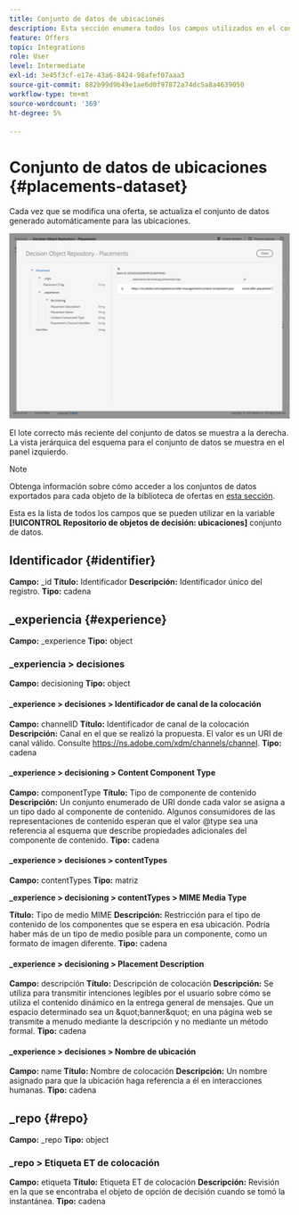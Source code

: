 ```yaml
---
title: Conjunto de datos de ubicaciones
description: Esta sección enumera todos los campos utilizados en el conjunto de datos exportado para las ubicaciones
feature: Offers
topic: Integrations
role: User
level: Intermediate
exl-id: 3e45f3cf-e17e-43a6-8424-98afef07aaa3
source-git-commit: 882b99d9b49e1ae6d0f97872a74dc5a8a4639050
workflow-type: tm+mt
source-wordcount: '369'
ht-degree: 5%

---
```


# Conjunto de datos de ubicaciones {#placements-dataset}

Cada vez que se modifica una oferta, se actualiza el conjunto de datos generado automáticamente para las ubicaciones.

![](../assets/dataset-placements.png)

El lote correcto más reciente del conjunto de datos se muestra a la derecha. La vista jerárquica del esquema para el conjunto de datos se muestra en el panel izquierdo.

>[!NOTE]
>
>Obtenga información sobre cómo acceder a los conjuntos de datos exportados para cada objeto de la biblioteca de ofertas en [esta sección](../export-catalog/access-dataset.md).

Esta es la lista de todos los campos que se pueden utilizar en la variable **[!UICONTROL Repositorio de objetos de decisión: ubicaciones]** conjunto de datos.

<!--A placement describes a location or place in a personalized message. It is used to set technical constraints for content that the personalization decision supplies. The placement also represents a request to produce certain types of metrics when an experience event is produced where this placement is involved. For instance, the placement facilitates a personalized clickable image inside an email shown to an end-user. The placement may for instance request from the assembled experience that the click on its image gets reported in an experience event with a metric https://ns.adobe.com/xdm/data/metrics/web/linkclicks and a reference to this placement.-->

## Identificador {#identifier}

**Campo:** _id
**Título:** Identificador
**Descripción:** Identificador único del registro.
**Tipo:** cadena

## _experiencia {#experience}

**Campo:** _experience
**Tipo:** object

### _experiencia > decisiones

**Campo:** decisioning
**Tipo:** object

#### _experience > decisiones > Identificador de canal de la colocación

**Campo:** channelID
**Título:** Identificador de canal de la colocación
**Descripción:** Canal en el que se realizó la propuesta. El valor es un URI de canal válido. Consulte https://ns.adobe.com/xdm/channels/channel.
**Tipo:** cadena

#### _experience > decisioning > Content Component Type

**Campo:** componentType
**Título:** Tipo de componente de contenido
**Descripción:** Un conjunto enumerado de URI donde cada valor se asigna a un tipo dado al componente de contenido. Algunos consumidores de las representaciones de contenido esperan que el valor @type sea una referencia al esquema que describe propiedades adicionales del componente de contenido.
**Tipo:** cadena

#### _experience > decisiones > contentTypes

**Campo:** contentTypes
**Tipo:** matriz

**_experience > decisioning > contentTypes > MIME Media Type**

**Título:** Tipo de medio MIME
**Descripción:** Restricción para el tipo de contenido de los componentes que se espera en esa ubicación. Podría haber más de un tipo de medio posible para un componente, como un formato de imagen diferente.
**Tipo:** cadena

#### _experience > decisioning > Placement Description

**Campo:** descripción
**Título:** Descripción de colocación
**Descripción:** Se utiliza para transmitir intenciones legibles por el usuario sobre cómo se utiliza el contenido dinámico en la entrega general de mensajes. Que un espacio determinado sea un \&quot;banner\&quot; en una página web se transmite a menudo mediante la descripción y no mediante un método formal.
**Tipo:** cadena

#### _experience > decisiones > Nombre de ubicación

**Campo:** name
**Título:** Nombre de colocación
**Descripción:** Un nombre asignado para que la ubicación haga referencia a él en interacciones humanas.
**Tipo:** cadena

## _repo {#repo}

**Campo:** _repo
**Tipo:** object

### _repo > Etiqueta ET de colocación

**Campo:** etiqueta
**Título:** Etiqueta ET de colocación
**Descripción:** Revisión en la que se encontraba el objeto de opción de decisión cuando se tomó la instantánea.
**Tipo:** cadena
